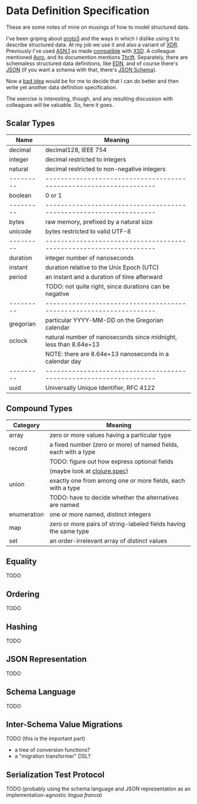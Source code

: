 Data Definition Specification
=============================
These are some notes of mine on musings of how to model structured data.

I've been griping about [proto3][1] and the ways in which I dislike using it to
describe structured data.  At my job we use it and also a variant of [XDR][2].
Previously I've used [ASN.1][3] as made [compatible][4] with [XSD][5].  A
colleague mentioned [Avro][6], and its documention mentions [Thrift][7].
Separately, there are schemaless structured data definitions, like [EDN][8],
and of course there's [JSON][9] (if you want a schema with that, there's
[JSON Schema][10]).

Now a [bad idea][11] would be for me to decide that I can do better and then
write yet another data definition specification.

The exercise is interesting, though, and any resulting discussion with
colleagues will be valuable.  So, here it goes.


Scalar Types
------------

Name      | Meaning
----      | -------
decimal   | decimal128, IEEE 754
integer   | decimal restricted to integers
natural   | decimal restricted to non-negative integers
--------- | ------------------------------------------------------------------
boolean   | 0 or 1
--------- | ------------------------------------------------------------------
bytes     | raw memory, prefixed by a natural size
unicode   | bytes restricted to valid UTF-8
--------- | ------------------------------------------------------------------
duration  | integer number of nanoseconds
instant   | duration relative to the Unix Epoch (UTC)
period    | an instant and a duration of time afterward
          |     TODO: not quite right, since durations can be negative
--------- | ------------------------------------------------------------------
gregorian | particular YYYY-MM-DD on the Gregorian calendar
oclock    | natural number of nanoseconds since midnight, less than 8.64e+13
          |     NOTE: there are 8.64e+13 nanoseconds in a calendar day
--------- | ------------------------------------------------------------------
uuid      | Universally Unique Identifier, RFC 4122
 

Compound Types
--------------

Category    | Meaning
--------    | -------
array       | zero or more values having a particular type
record      | a fixed number (zero or more) of named fields, each with a type
            |     TODO: figure out how express optional fields
            |           (maybe look at [clojure.spec][12])
union       | exactly one from among one or more fields, each with a type
            |     TODO: have to decide whether the alternatives are named
enumeration | one or more named, distinct integers
map         | zero or more pairs of string-labeled fields having the same type
set         | an order-irrelevant array of distinct values


Equality
--------
TODO


Ordering
--------
TODO


Hashing
-------
TODO


JSON Representation
-------------------
TODO


Schema Language
---------------
TODO


Inter-Schema Value Migrations
-----------------------------
TODO (this is the important part)
- a tree of conversion functions?
- a "migration transformer" DSL?


Serialization Test Protocol
---------------------------
TODO (probably using the schema language and JSON representation as an
implementation-agnostic *lingua franca*)


[1]: https://developers.google.com/protocol-buffers
[2]: https://en.wikipedia.org/wiki/External_Data_Representation
[3]: https://en.wikipedia.org/wiki/Abstract_Syntax_Notation_One
[4]: http://xml.coverpages.org/ASN1toXMLSchemaWhitePaper.pdf
[5]: https://en.wikipedia.org/wiki/XML_Schema_(W3C)
[6]: https://avro.apache.org/docs/current/
[7]: https://thrift.apache.org/static/files/thrift-20070401.pdf
[8]: https://github.com/edn-format/edn
[9]: https://www.json.org/json-en.html
[10]: https://json-schema.org
[11]: https://xkcd.com/927/ 
[12]: https://clojure.org/guides/spec

